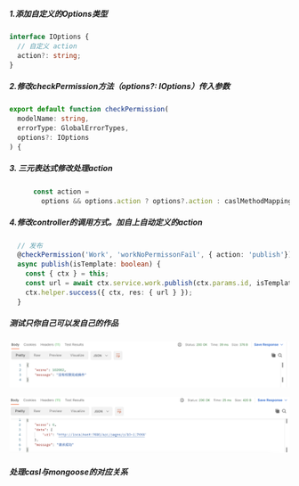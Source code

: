 ##### 1.添加自定义的Options类型

```typescript
interface IOptions {
  // 自定义 action
  action?: string;
}
```

##### 2.修改checkPermission方法（options?: IOptions）传入参数

```typescript
export default function checkPermission(
  modelName: string,
  errorType: GlobalErrorTypes,
  options?: IOptions
) {
```

##### 3. 三元表达式修改处理action

```typescript
      const action =
        options && options.action ? options?.action : caslMethodMapping[method];
```

##### 4.修改controller的调用方式。加自上自动定义的action

```typescript
  // 发布
  @checkPermission('Work', 'workNoPermissonFail', { action: 'publish'})
  async publish(isTemplate: boolean) {
    const { ctx } = this;
    const url = await ctx.service.work.publish(ctx.params.id, isTemplate);
    ctx.helper.success({ ctx, res: { url } });
  }
```

##### 测试只你自己可以发自己的作品

![1668737840088](image/8-4添加角色判断到装饰器第三部分/1668737840088.png)

![1668738015681](image/8-4添加角色判断到装饰器第三部分/1668738015681.png)

##### 处理casl与mongoose的对应关系

```typescript

```
